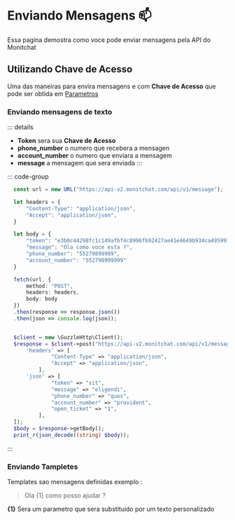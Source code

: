 # Enviando Mensagens 📫

Essa pagina demostra como voce pode enviar mensagens pela API do Monitchat

## Utilizando Chave de Acesso

Uma das maneiras para envira mensagens e com **Chave de Acesso** que pode ser obtida em [Parametros](https://new.monitchat.com/parameters)

### Enviando mensagens de texto

::: details
  - **Token** sera sua **Chave de Acesso**
  - **phone_number** o numero que recebera a mensagen
  - **account_number** o numero que enviara a mensagem
  - **message** a mensagem que sera enviada
:::

::: code-group
```ts [index.ts]
  const url = new URL("https://api-v2.monitchat.com/api/v1/message");

  let headers = {
      "Content-Type": "application/json",
      "Accept": "application/json",
  }

  let body = {
      "token": "e3b0c44298fc1c149afbf4c8996fb92427ae41e4649b934ca495991b7852b855",
      "message": "Ola como voce esta ?",
      "phone_number": "55279899999",
      "account_number": "552798999999"
  }

  fetch(url, {
      method: "POST",
      headers: headers,
      body: body
  })
  .then(response => response.json())
  .then(json => console.log(json));
```

```php [index.php]

  $client = new \GuzzleHttp\Client();
  $response = $client->post("https://api-v2.monitchat.com/api/v1/message", [
      'headers' => [
              "Content-Type" => "application/json",
              "Accept" => "application/json",
          ],
      'json' => [
              "token" => "sit",
              "message" => "eligendi",
              "phone_number" => "quos",
              "account_number" => "provident",
              "open_ticket" => "1",
          ],
  ]);
  $body = $response->getBody();
  print_r(json_decode((string) $body));

```

:::

### Enviando Tampletes

Templates sao mensagens definidas exemplo :
> Ola {1} como posso ajudar ?

**{1}** Sera um parametro que sera substituido por um texto personalizado

